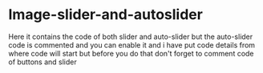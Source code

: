 # Image-slider-and-autoslider
Here it contains the code of both slider and auto-slider but the auto-slider code is commented and you can enable it and i have put code details from where code will start but before you do that don't forget to comment code of buttons and slider 
